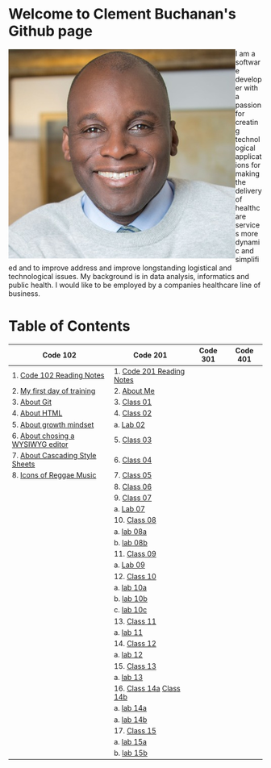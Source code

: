 # Welcome to Clement Buchanan's Github page

<img style="float: left;" src="images/Buchanan_Clement1.jpg">
I am a software developer with a passion for creating technological applications for making the delivery of healthcare services more dynamic and simplified and to improve address and improve longstanding logistical and technological issues. My background is in data analysis, informatics and public health. I would like to be employed by a companies healthcare line of business.

# Table of Contents

| Code 102                                                            | Code 201                                                            | Code 301 | Code 401 |
|---------------------------------------------------------------------|---------------------------------------------------------------------|----------|----------|
| 1. [Code 102 Reading Notes](README.md)                              | 1. [Code 201 Reading Notes](code201Notes.md)                        |          |          |
| 2. [My first day of training](training.md)                          | 2. [About Me](aboutMe.html)                                         |          |          |
| 3. [About Git](about_git.md)                                        | 3. [Class 01](code201Class01.md)                                    |          |          |
| 4. [About HTML](html.md)                                            | 4. [Class 02](code201Class02.md)                                    |          |          |
| 5. [About growth mindset](mindset.md)                               | a. [Lab 02](https://clementbuchanan.github.io/201project/)          |          |          |
| 6. [About chosing a WYSIWYG editor](wysiwyg.md)                     | 5. [Class 03](code201Class03.md)                                    |          |          |
| 7. [About Cascading Style Sheets](css.md)                           | 6. [Class 04](code201Class04.md)                                    |          |          |
| 8. [Icons of Reggae Music](https://clementbuchanan.github.io/music) | 7. [Class 05](code201Class05.md)                                    |          |          |
|                                                                     | 8. [Class 06](code201Class06.md)                                    |          |          |
|                                                                     | 9. [Class 07](code201Class07.md)                                    |          |          |
|                                                                     | a.  [Lab 07](https://github.com/ClementBuchanan/salmon-cookies)     |          |          |
|                                                                     | 10. [Class 08](code201Class08.md)                                   |          |          |
|                                                                     | a.  [lab 08a](lab08a.md)                                            |          |          |
|                                                                     | b.  [lab 08b](lab08b.md)                                            |          |          |
|                                                                     | 11. [Class 09](code201Class09.md)                                   |          |          |
|                                                                     | a.  [Lab 09](lab09.md)                                              |          |          |
|                                                                     | 12. [Class 10](code201Class10.md)                                   |          |          |
|                                                                     | a.  [lab 10a](Lab10a.md)                                            |          |          |
|                                                                     | b.  [lab 10b](Lab10b.md)                                            |          |          |
|                                                                     | c. [lab 10c](Lab10c.md)                                             |          |          |
|                                                                     | 13. [Class 11](code201Class11.md)                                   |          |          |
|                                                                     | a.  [lab 11](lab11.md)                                              |          |          |
|                                                                     | 14. [Class 12](code201Class12.md)                                   |          |          |
|                                                                     | a.  [lab 12](https://clementbuchanan.github.io/BusMall/)            |          |          |
|                                                                     | 15. [Class 13](code201Class13.md)                                   |          |          |
|                                                                     | a.  [lab 13](lab13.md)                                              |          |          |
|                                                                     | 16. [Class 14a](code201Class14a.md) [Class 14b](code201Class14b.md) |          |          |
|                                                                     | a.  [lab 14a](lab14.md)                                             |          |          |
|                                                                     | a. [lab 14b](lab14b.md)                                             |          |          |
|                                                                     | 17. [Class 15](code20Class15.md)                                    |          |          |
|                                                                     | a.  [lab 15a](lab15a.md)                                            |          |          |
|                                                                     | b.  [lab 15b](lab15b.md)                                            |          |          |
